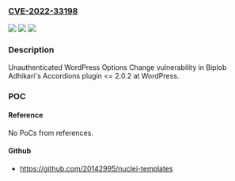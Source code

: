 ### [CVE-2022-33198](https://cve.mitre.org/cgi-bin/cvename.cgi?name=CVE-2022-33198)
![](https://img.shields.io/static/v1?label=Product&message=Accordions%20(WordPress%20plugin)&color=blue)
![](https://img.shields.io/static/v1?label=Version&message=%3C%3D%202.0.2%3C%3D%202.0.2%20&color=brighgreen)
![](https://img.shields.io/static/v1?label=Vulnerability&message=CWE-264%20Permissions%2C%20Privileges%2C%20and%20Access%20Controls&color=brighgreen)

### Description

Unauthenticated WordPress Options Change vulnerability in Biplob Adhikari's Accordions plugin <= 2.0.2 at WordPress.

### POC

#### Reference
No PoCs from references.

#### Github
- https://github.com/20142995/nuclei-templates

